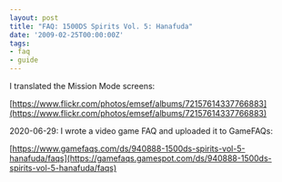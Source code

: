```yaml
---
layout: post
title: "FAQ: 1500DS Spirits Vol. 5: Hanafuda"
date: '2009-02-25T00:00:00Z'
tags:
- faq
- guide
---
```


I translated the Mission Mode screens:

[https://www.flickr.com/photos/emsef/albums/72157614337766883](https://www.flickr.com/photos/emsef/albums/72157614337766883)

2020-06-29: I wrote a video game FAQ and uploaded it to GameFAQs:

[https://www.gamefaqs.com/ds/940888-1500ds-spirits-vol-5-hanafuda/faqs](https://gamefaqs.gamespot.com/ds/940888-1500ds-spirits-vol-5-hanafuda/faqs)
